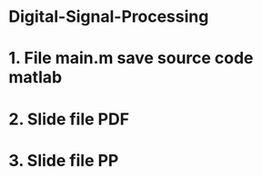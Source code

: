 # Digital-Signal-Processing
# 1. File main.m save source code matlab 
# 2. Slide file PDF 
# 3. Slide file PP
